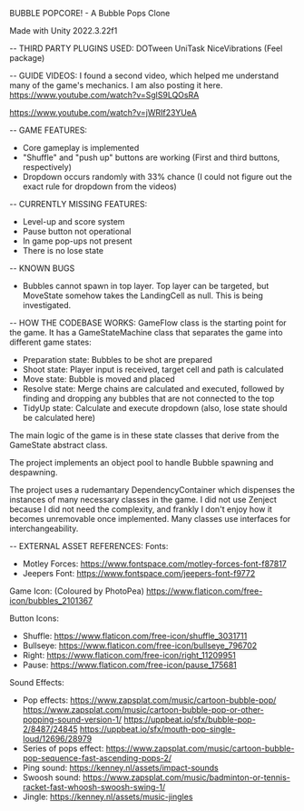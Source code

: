 BUBBLE POPCORE! - A Bubble Pops Clone

Made with Unity 2022.3.22f1

-- THIRD PARTY PLUGINS USED:
DOTween
UniTask
NiceVibrations (Feel package)


-- GUIDE VIDEOS:
I found a second video, which helped me understand many of the game's mechanics. I am also posting it here.
https://www.youtube.com/watch?v=SglS9LQOsRA

https://www.youtube.com/watch?v=jWRIf23YUeA



-- GAME FEATURES:
* Core gameplay is implemented
* "Shuffle" and "push up" buttons are working (First and third buttons, respectively)
* Dropdown occurs randomly with 33% chance (I could not figure out the exact rule for dropdown from the videos)



-- CURRENTLY MISSING FEATURES:
* Level-up and score system
* Pause button not operational
* In game pop-ups not present
* There is no lose state


-- KNOWN BUGS
* Bubbles cannot spawn in top layer. Top layer can be targeted, but MoveState somehow takes the LandingCell as null. This is being investigated.


-- HOW THE CODEBASE WORKS:
GameFlow class is the starting point for the game. It has a GameStateMachine class that separates the game into different game states:
* Preparation state: Bubbles to be shot are prepared
* Shoot state: Player input is received, target cell and path is calculated
* Move state: Bubble is moved and placed
* Resolve state: Merge chains are calculated and executed, followed by finding and dropping any bubbles that are not connected to the top
* TidyUp state: Calculate and execute dropdown (also, lose state should be calculated here)

The main logic of the game is in these state classes that derive from the GameState abstract class.

The project implements an object pool to handle Bubble spawning and despawning.

The project uses a rudemantary DependencyContainer which dispenses the instances of many necessary classes in the game.
I did not use Zenject because I did not need the complexity, and frankly I don't enjoy how it becomes unremovable once implemented.
Many classes use interfaces for interchangeability.



-- EXTERNAL ASSET REFERENCES:
Fonts: 
* Motley Forces: https://www.fontspace.com/motley-forces-font-f87817
* Jeepers Font: https://www.fontspace.com/jeepers-font-f9772

Game Icon: (Coloured by PhotoPea)
https://www.flaticon.com/free-icon/bubbles_2101367

Button Icons:
* Shuffle: https://www.flaticon.com/free-icon/shuffle_3031711
* Bullseye: https://www.flaticon.com/free-icon/bullseye_796702
* Right: https://www.flaticon.com/free-icon/right_11209951
* Pause: https://www.flaticon.com/free-icon/pause_175681

Sound Effects:
* Pop effects:
https://www.zapsplat.com/music/cartoon-bubble-pop/
https://www.zapsplat.com/music/cartoon-bubble-pop-or-other-popping-sound-version-1/
https://uppbeat.io/sfx/bubble-pop-2/8487/24845
https://uppbeat.io/sfx/mouth-pop-single-loud/12696/28979
* Series of pops effect: https://www.zapsplat.com/music/cartoon-bubble-pop-sequence-fast-ascending-pops-2/
* Ping sound: https://kenney.nl/assets/impact-sounds
* Swoosh sound: https://www.zapsplat.com/music/badminton-or-tennis-racket-fast-whoosh-swoosh-swing-1/
* Jingle: https://kenney.nl/assets/music-jingles
